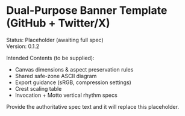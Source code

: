 # Dual-Purpose Banner Template (GitHub + Twitter/X)

Status: Placeholder (awaiting full spec)  
Version: 0.1.2

Intended Contents (to be supplied):
- Canvas dimensions & aspect preservation rules
- Shared safe-zone ASCII diagram
- Export guidance (sRGB, compression settings)
- Crest scaling table
- Invocation + Motto vertical rhythm specs

Provide the authoritative spec text and it will replace this placeholder.
